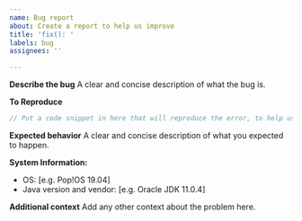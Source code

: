 ```yaml
---
name: Bug report
about: Create a report to help us improve
title: 'fix(): '
labels: bug
assignees: ''

---
```


**Describe the bug**
A clear and concise description of what the bug is.

**To Reproduce**
```kotlin
// Put a code snippet in here that will reproduce the error, to help us find the cause
```

**Expected behavior**
A clear and concise description of what you expected to happen.

**System Information:**
 - OS: [e.g. Pop!OS 19.04]
 - Java version and vendor: [e.g. Oracle JDK 11.0.4]


**Additional context**
Add any other context about the problem here.
